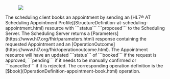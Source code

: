 <figure><img src="interactions/book-appointment.svg"></figure>
The scheduling client books an appointment by sending an [HL7® AT Scheduling Appointment Profile](StructureDefinition-at-scheduling-appointment.html) resource with ```status``` ```proposed``` to the Scheduling Server. The Scheduling Server returns a [Parameters](https://www.hl7.org/fhir/parameters.html) response containing the requested Appointment and an [OperationOutcome](https://www.hl7.org/fhir/operationoutcome.html). The Appointment resource will have an updated ```status``` of ```booked``` if the request is approved, ```pending``` if it needs to be manually confirmed or ```cancelled``` if it is rejected. The corresponding operation definition is the [$book](OperationDefinition-appointment-book.html) operation.
